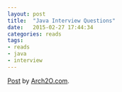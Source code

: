 ```yaml
---
layout: post
title:  "Java Interview Questions"
date:   2015-02-27 17:44:34
categories: reads
tags:
- reads
- java
- interview
---
```


<div id="fb-root"></div><script>(function(d, s, id) {  var js, fjs = d.getElementsByTagName(s)[0];  if (d.getElementById(id)) return;  js = d.createElement(s); js.id = id;  js.src = "//connect.facebook.net/en_US/all.js#xfbml=1";  fjs.parentNode.insertBefore(js, fjs);}(document, 'script', 'facebook-jssdk'));</script><div class="fb-post" data-href="https://www.facebook.com/video.php?v=911258132218881" data-width="466"><div class="fb-xfbml-parse-ignore"><a href="https://www.facebook.com/video.php?v=911258132218881">Post</a> by <a href="https://www.facebook.com/Arch2OMagazine">Arch2O.com</a>.</div></div>